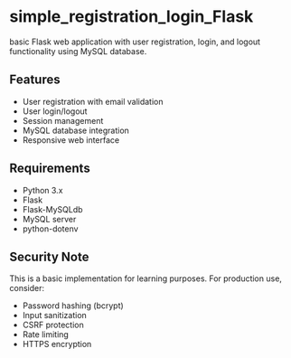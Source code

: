 # simple_registration_login_Flask
 basic Flask web application with user registration, login, and logout functionality using MySQL database.

## Features

- User registration with email validation
- User login/logout
- Session management
- MySQL database integration
- Responsive web interface

## Requirements

- Python 3.x
- Flask
- Flask-MySQLdb
- MySQL server
- python-dotenv


## Security Note

This is a basic implementation for learning purposes. For production use, consider:
- Password hashing (bcrypt)
- Input sanitization
- CSRF protection
- Rate limiting
- HTTPS encryption
